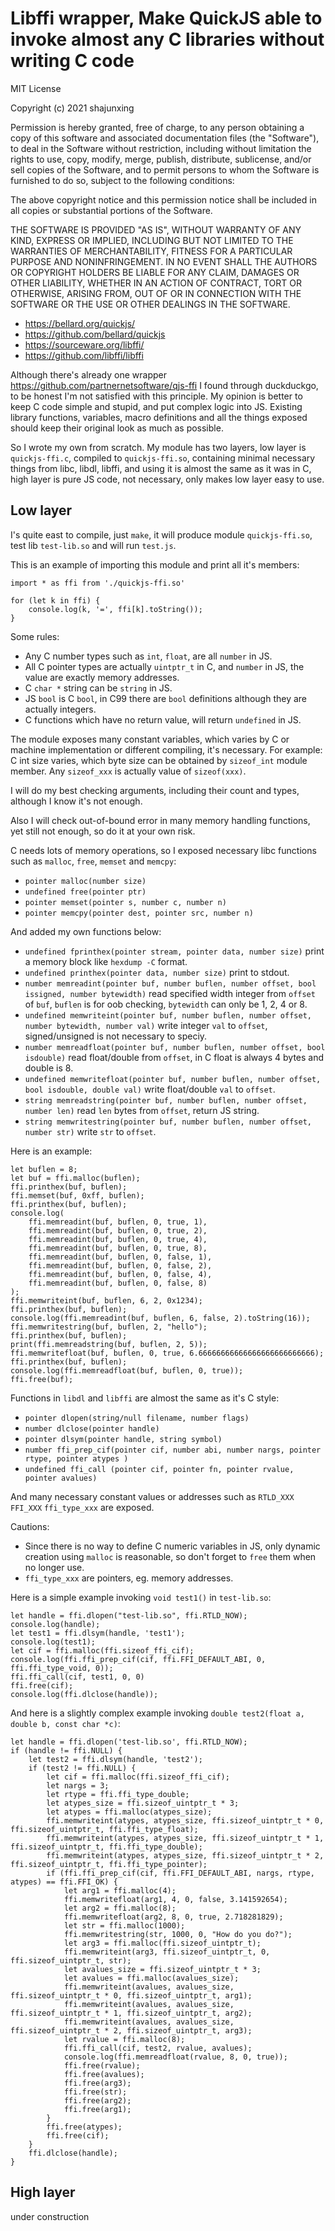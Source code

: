 # Libffi wrapper, Make QuickJS able to invoke almost any C libraries without writing C code

MIT License

Copyright (c) 2021 shajunxing

Permission is hereby granted, free of charge, to any person obtaining a copy
of this software and associated documentation files (the "Software"), to deal
in the Software without restriction, including without limitation the rights
to use, copy, modify, merge, publish, distribute, sublicense, and/or sell
copies of the Software, and to permit persons to whom the Software is
furnished to do so, subject to the following conditions:

The above copyright notice and this permission notice shall be included in all
copies or substantial portions of the Software.

THE SOFTWARE IS PROVIDED "AS IS", WITHOUT WARRANTY OF ANY KIND, EXPRESS OR
IMPLIED, INCLUDING BUT NOT LIMITED TO THE WARRANTIES OF MERCHANTABILITY,
FITNESS FOR A PARTICULAR PURPOSE AND NONINFRINGEMENT. IN NO EVENT SHALL THE
AUTHORS OR COPYRIGHT HOLDERS BE LIABLE FOR ANY CLAIM, DAMAGES OR OTHER
LIABILITY, WHETHER IN AN ACTION OF CONTRACT, TORT OR OTHERWISE, ARISING FROM,
OUT OF OR IN CONNECTION WITH THE SOFTWARE OR THE USE OR OTHER DEALINGS IN THE
SOFTWARE.

* <https://bellard.org/quickjs/>
* <https://github.com/bellard/quickjs>
* <https://sourceware.org/libffi/>
* <https://github.com/libffi/libffi>

Although there's already one wrapper <https://github.com/partnernetsoftware/qjs-ffi> I found through duckduckgo, to be honest I'm not satisfied with this principle. My opinion is better to keep C code simple and stupid, and put complex logic into JS. Existing library functions, variables, macro definitions and all the things exposed should keep their original look as much as possible.

So I wrote my own from scratch. My module has two layers, low layer is `quickjs-ffi.c`, compiled to `quickjs-ffi.so`, containing minimal necessary things from libc, libdl, libffi, and using it is almost the same as it was in C, high layer is pure JS code, not necessary, only makes low layer easy to use.

## Low layer

I's quite east to compile, just `make`, it will produce module `quickjs-ffi.so`, test lib `test-lib.so` and will run `test.js`.

This is an example of importing this module and print all it's members:

    import * as ffi from './quickjs-ffi.so'

    for (let k in ffi) {
        console.log(k, '=', ffi[k].toString());
    }

Some rules:

* Any C number types such as `int`, `float`, are all `number` in JS.
* All C pointer types are actually `uintptr_t` in C, and `number` in JS, the value are exactly memory addresses.
* C `char *` string can be `string` in JS.
* JS `bool` is C `bool`, in C99 there are `bool` definitions although they are actually integers.
* C functions which have no return value, will return `undefined` in JS.

The module exposes many constant variables, which varies by C or machine implementation or different compiling, it's necessary. For example: C int size varies, which byte size can be obtained by `sizeof_int` module member. Any `sizeof_xxx` is actually value of `sizeof(xxx)`.

I will do my best checking arguments, including their count and types, although I know it's not enough.

Also I will check out-of-bound error in many memory handling functions, yet still not enough, so do it at your own risk.

C needs lots of memory operations, so I exposed necessary libc functions such as `malloc`, `free`, `memset` and `memcpy`:

* `pointer malloc(number size)`
* `undefined free(pointer ptr)`
* `pointer memset(pointer s, number c, number n)`
* `pointer memcpy(pointer dest, pointer src, number n)`

And added my own functions below:

* `undefined fprinthex(pointer stream, pointer data, number size)` print a memory block like `hexdump -C` format.
* `undefined printhex(pointer data, number size)` print to stdout.
* `number memreadint(pointer buf, number buflen, number offset, bool issigned, number bytewidth)` read specified width integer from `offset` of `buf`, `buflen` is for oob checking, `bytewidth` can only be 1, 2, 4 or 8.
* `undefined memwriteint(pointer buf, number buflen, number offset, number bytewidth, number val)` write integer `val` to `offset`, signed/unsigned is not necessary to speciy.
* `number memreadfloat(pointer buf, number buflen, number offset, bool isdouble)` read float/double from `offset`, in C float is always 4 bytes and double is 8.
* `undefined memwritefloat(pointer buf, number buflen, number offset, bool isdouble, double val)` write float/double `val` to `offset`.
* `string memreadstring(pointer buf, number buflen, number offset, number len)` read `len` bytes from `offset`, return JS string.
* `string memwritestring(pointer buf, number buflen, number offset, number str)` write `str` to `offset`.

Here is an example:

    let buflen = 8;
    let buf = ffi.malloc(buflen);
    ffi.printhex(buf, buflen);
    ffi.memset(buf, 0xff, buflen);
    ffi.printhex(buf, buflen);
    console.log(
        ffi.memreadint(buf, buflen, 0, true, 1),
        ffi.memreadint(buf, buflen, 0, true, 2),
        ffi.memreadint(buf, buflen, 0, true, 4),
        ffi.memreadint(buf, buflen, 0, true, 8),
        ffi.memreadint(buf, buflen, 0, false, 1),
        ffi.memreadint(buf, buflen, 0, false, 2),
        ffi.memreadint(buf, buflen, 0, false, 4),
        ffi.memreadint(buf, buflen, 0, false, 8)
    );
    ffi.memwriteint(buf, buflen, 6, 2, 0x1234);
    ffi.printhex(buf, buflen);
    console.log(ffi.memreadint(buf, buflen, 6, false, 2).toString(16));
    ffi.memwritestring(buf, buflen, 2, "hello");
    ffi.printhex(buf, buflen);
    print(ffi.memreadstring(buf, buflen, 2, 5));
    ffi.memwritefloat(buf, buflen, 0, true, 6.66666666666666666666666666);
    ffi.printhex(buf, buflen);
    console.log(ffi.memreadfloat(buf, buflen, 0, true));
    ffi.free(buf);

Functions in `libdl` and `libffi` are almost the same as it's C style:

* `pointer dlopen(string/null filename, number flags)`
* `number dlclose(pointer handle)`
* `pointer dlsym(pointer handle, string symbol)`
* `number ffi_prep_cif(pointer cif, number abi, number nargs, pointer rtype, pointer atypes )`
* `undefined ffi_call (pointer cif, pointer fn, pointer rvalue, pointer avalues)`

And many necessary constant values or addresses such as `RTLD_XXX` `FFI_XXX` `ffi_type_xxx` are exposed.

Cautions:

* Since there is no way to define C numeric variables in JS, only dynamic creation using `malloc` is reasonable, so don't forget to `free` them when no longer use.
* `ffi_type_xxx` are pointers, eg. memory addresses.

Here is a simple example invoking `void test1()` in `test-lib.so`:

    let handle = ffi.dlopen("test-lib.so", ffi.RTLD_NOW);
    console.log(handle);
    let test1 = ffi.dlsym(handle, 'test1');
    console.log(test1);
    let cif = ffi.malloc(ffi.sizeof_ffi_cif);
    console.log(ffi.ffi_prep_cif(cif, ffi.FFI_DEFAULT_ABI, 0, ffi.ffi_type_void, 0));
    ffi.ffi_call(cif, test1, 0, 0)
    ffi.free(cif);
    console.log(ffi.dlclose(handle));

And here is a slightly complex example invoking `double test2(float a, double b, const char *c)`:

    let handle = ffi.dlopen('test-lib.so', ffi.RTLD_NOW);
    if (handle != ffi.NULL) {
        let test2 = ffi.dlsym(handle, 'test2');
        if (test2 != ffi.NULL) {
            let cif = ffi.malloc(ffi.sizeof_ffi_cif);
            let nargs = 3;
            let rtype = ffi.ffi_type_double;
            let atypes_size = ffi.sizeof_uintptr_t * 3;
            let atypes = ffi.malloc(atypes_size);
            ffi.memwriteint(atypes, atypes_size, ffi.sizeof_uintptr_t * 0, ffi.sizeof_uintptr_t, ffi.ffi_type_float);
            ffi.memwriteint(atypes, atypes_size, ffi.sizeof_uintptr_t * 1, ffi.sizeof_uintptr_t, ffi.ffi_type_double);
            ffi.memwriteint(atypes, atypes_size, ffi.sizeof_uintptr_t * 2, ffi.sizeof_uintptr_t, ffi.ffi_type_pointer);
            if (ffi.ffi_prep_cif(cif, ffi.FFI_DEFAULT_ABI, nargs, rtype, atypes) == ffi.FFI_OK) {
                let arg1 = ffi.malloc(4);
                ffi.memwritefloat(arg1, 4, 0, false, 3.141592654);
                let arg2 = ffi.malloc(8);
                ffi.memwritefloat(arg2, 8, 0, true, 2.718281829);
                let str = ffi.malloc(1000);
                ffi.memwritestring(str, 1000, 0, "How do you do?");
                let arg3 = ffi.malloc(ffi.sizeof_uintptr_t);
                ffi.memwriteint(arg3, ffi.sizeof_uintptr_t, 0, ffi.sizeof_uintptr_t, str);
                let avalues_size = ffi.sizeof_uintptr_t * 3;
                let avalues = ffi.malloc(avalues_size);
                ffi.memwriteint(avalues, avalues_size, ffi.sizeof_uintptr_t * 0, ffi.sizeof_uintptr_t, arg1);
                ffi.memwriteint(avalues, avalues_size, ffi.sizeof_uintptr_t * 1, ffi.sizeof_uintptr_t, arg2);
                ffi.memwriteint(avalues, avalues_size, ffi.sizeof_uintptr_t * 2, ffi.sizeof_uintptr_t, arg3);
                let rvalue = ffi.malloc(8);
                ffi.ffi_call(cif, test2, rvalue, avalues);
                console.log(ffi.memreadfloat(rvalue, 8, 0, true));
                ffi.free(rvalue);
                ffi.free(avalues);
                ffi.free(arg3);
                ffi.free(str);
                ffi.free(arg2);
                ffi.free(arg1);
            }
            ffi.free(atypes);
            ffi.free(cif);
        }
        ffi.dlclose(handle);
    }

## High layer

under construction
